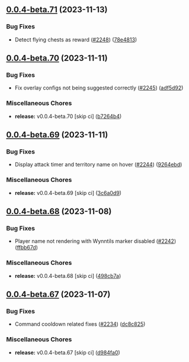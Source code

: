 ## [0.0.4-beta.71](https://github.com/Wynntils/Artemis/compare/v0.0.4-beta.70...v0.0.4-beta.71) (2023-11-13)


### Bug Fixes

* Detect flying chests as reward ([#2248](https://github.com/Wynntils/Artemis/issues/2248)) ([78e4813](https://github.com/Wynntils/Artemis/commit/78e4813e0297d545d85c53795d4cc4d141c5b2be))

## [0.0.4-beta.70](https://github.com/Wynntils/Artemis/compare/v0.0.4-beta.69...v0.0.4-beta.70) (2023-11-11)


### Bug Fixes

* Fix overlay configs not being suggested correctly ([#2245](https://github.com/Wynntils/Artemis/issues/2245)) ([adf5d92](https://github.com/Wynntils/Artemis/commit/adf5d923d19040f068b436294ec78edf5f2b31fa))


### Miscellaneous Chores

* **release:** v0.0.4-beta.70 [skip ci] ([b7264b4](https://github.com/Wynntils/Artemis/commit/b7264b40f4ff777c6c3a2707a92bad90a5decab7))

## [0.0.4-beta.69](https://github.com/Wynntils/Artemis/compare/v0.0.4-beta.68...v0.0.4-beta.69) (2023-11-11)


### Bug Fixes

* Display attack timer and territory name on hover ([#2244](https://github.com/Wynntils/Artemis/issues/2244)) ([9264ebd](https://github.com/Wynntils/Artemis/commit/9264ebd6233665b4f5a66051d5fcec9d11893680))


### Miscellaneous Chores

* **release:** v0.0.4-beta.69 [skip ci] ([3c6a0d9](https://github.com/Wynntils/Artemis/commit/3c6a0d92c37cc1c572c2efab6a520cdf6bf511c5))

## [0.0.4-beta.68](https://github.com/Wynntils/Artemis/compare/v0.0.4-beta.67...v0.0.4-beta.68) (2023-11-08)


### Bug Fixes

* Player name not rendering with Wynntils marker disabled ([#2242](https://github.com/Wynntils/Artemis/issues/2242)) ([ffbb67d](https://github.com/Wynntils/Artemis/commit/ffbb67d68632900249ca203188f8b0d62bc80d49))


### Miscellaneous Chores

* **release:** v0.0.4-beta.68 [skip ci] ([498cb7a](https://github.com/Wynntils/Artemis/commit/498cb7a07a57583cb8e219b61124018872f810ee))

## [0.0.4-beta.67](https://github.com/Wynntils/Artemis/compare/v0.0.4-beta.66...v0.0.4-beta.67) (2023-11-07)


### Bug Fixes

* Command cooldown related fixes ([#2234](https://github.com/Wynntils/Artemis/issues/2234)) ([dc8c825](https://github.com/Wynntils/Artemis/commit/dc8c82500941e2101d93ee356bae042ed073535a))


### Miscellaneous Chores

* **release:** v0.0.4-beta.67 [skip ci] ([d984fa0](https://github.com/Wynntils/Artemis/commit/d984fa0854cbf75f0885d91d4b0334448efee863))

